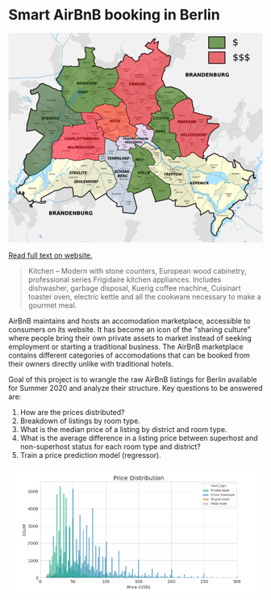# Smart AirBnB booking in Berlin

![Tux, the Linux mascot](https://github.com/ChristianHallerX/Analytics_Projects/blob/main/AirBNB_Berlin/berlin_price_map.png)

<a href="https://www.christianhaller.me/blog/projectblog/2020-09-21-Berlin_AirBnB/" target="_blank">Read full text on website.</a><br>

>Kitchen – Modern with stone counters, European wood cabinetry, professional series Frigidaire kitchen appliances. Includes dishwasher, garbage disposal, Kuerig coffee machine, Cuisinart toaster oven, electric kettle and all the cookware necessary to make a gourmet meal.

AirBnB maintains and hosts an accomodation marketplace, accessible to consumers on its website. It has become an icon of the "sharing culture" where people bring their own private assets to market instead of seeking employment or starting a traditional business.
The AirBnB marketplace contains different categories of accomodations that can be booked from their owners directly unlike with traditional hotels.

Goal of this project is to wrangle the raw AirBnB listings for Berlin available for Summer 2020 and analyze their structure.
Key questions to be answered are:
1. How are the prices distributed?
2. Breakdown of listings by room type.
3. What is the median price of a listing by district and room type.
4. What is the average difference in a listing price between superhost and non-superhost status for each room type and district?
5. Train a price prediction model (regressor).

![](https://raw.githubusercontent.com/ChristianHallerX/DataScienceProjects/master/AirBNB_Berlin/price_distribution.png)
